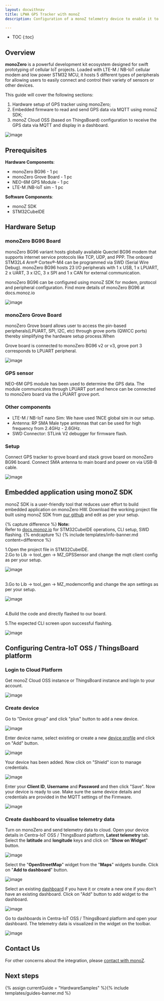 ```yaml
---
layout: docwithnav
title: LPWA GPS Tracker with monoZ
description: Configuration of a monoZ telemetry device to enable it to send telemetry data to the ThingsBoard.

---
```


* TOC
{:toc}

## Overview

**monoZero** is a powerful development kit ecosystem designed for swift prototyping of cellular
IoT projects. Loaded with LTE-M / NB-IoT cellular modem and low power STM32 MCU, it hosts
5 different types of peripherals for allowing users to easily connect and control their variety
of sensors or other devices.

This guide will cover the following sections:

1. Hardware setup of GPS tracker using monoZero;
2. Embedded firmware to read and send GPS data via MQTT using monoZ SDK;
3. monoZ Cloud OSS (based on ThingsBoard) configuration to receive the GPS data via MQTT and display in a dashboard.

![image](/images/samples/monoz/monoZero-01.png)

## Prerequisites

**Hardware Components**:

 - monoZero BG96               - 1 pc
 - monoZero Grove Board        - 1 pc
 - NEO-6M GPS Module           - 1 pc
 - LTE-M /NB-IoT sim           - 1 pc

**Software Components**:
 - monoZ SDK
 - STM32CubeIDE

## Hardware Setup

### monoZero BG96 Board

monoZero BG96 variant hosts globally available Quectel BG96 modem that supports internet
service protocols like TCP, UDP, and PPP. The onboard STM32L4 Arm® Cortex®-M4 can be 
programmed via SWD (Serial Wire Debug). monoZero BG96 hosts 23 I/O peripherals with 1 x
USB, 1 x LPUART, 2 x UART, 3 x I2C, 3 x SPI and 1 x CAN for external communication.

monoZero BG96 can be configured using monoZ SDK for modem, protocol and peripheral configuration. Find more details of monoZero BG96 at docs.monoz.io

![image](/images/samples/monoz/monoZero-04.png)

### monoZero Grove Board

monoZero Grove board allows user to access the pin-based peripherals(LPUART, SPI, I2C, etc)
through grove ports (QWICC ports) thereby simplifying the hardware setup process.When

Grove board is connected to monoZero BG96 v2 or v3, grove port 3 corresponds to LPUART
peripheral.

![image](/images/samples/monoz/monoZero-05.png)

### GPS sensor
NEO-6M GPS module has been used to determine the GPS data. The module communicates
through LPUART port and hence can be connected to monoZero board via the LPUART grove
port.

### Other components
- LTE-M / NB-IoT nano Sim: We have used 1NCE global sim in our setup.
- Antenna: RP SMA Male type antennas that can be used for high frequency from 2.4GHz - 2.6GHz.
- SWD Connector: STLink V2 debugger for firmware flash.

### Setup
Connect GPS tracker to grove board and stack grove board on monoZero BG96 board. Connect SMA
antenna to main board and power on via USB-B cable.

![image](/images/samples/monoz/monoZero-06.png)

## Embedded application using monoZ SDK

monoZ SDK is a user-friendly tool that reduces user effort to build embedded application on monoZero HW. 
Download the working project file built using monoZ SDK from [our github](https://github.com/Meritech-monoZ/GPS_NEO6M) and edit as per your setup.

{% capture difference %}
**Note:**
<br>
Refer to [docs.monoz.io](https://docs.monoz.io) for STM32CubeIDE operations, CLI setup, SWD flashing.
{% endcapture %}
{% include templates/info-banner.md content=difference %}

1.Open the project file in STM32CubeIDE.<br>
2.Go to Lib -> tool_gen -> MZ_GPSSensor and change the mqtt client config as per your setup.

![image](/images/samples/monoz/monoZero-07.png)

<br>
3.Go to Lib -> tool_gen -> MZ_modemconfig and change the apn settings as per your setup.

![image](/images/samples/monoz/monoZero-08.png)

<br>
4.Build the code and directly flashed to our board.

5.The expected CLI screen upon successful flashing.

![image](/images/samples/monoz/monoZero-09.png)

## Configuring Centra-IoT OSS / ThingsBoard platform

### Login to Cloud Platform

Get monoZ Cloud OSS instance or ThingsBoard instance and login to your
account.

![image](/images/samples/monoz/monoZero-10.png)

### Create device

Go to "Device group" and click "plus" button to add a new device.

![image](/images/samples/monoz/monoZero-11.png)

Enter device name, select existing or create a new [device profile](https://thingsboard.io/thingsboard-learning/docs/user-guide/device-profiles/) and click on "Add" button.

![image](/images/samples/monoz/monoZero-12.png)

Your device has been added. Now click on "Shield" icon to manage credentials.

![image](/images/samples/monoz/monoZero-13.png)

Enter your **Client ID**, **Username** and **Password** and then click "Save". Now your device is ready to use. 
Make sure the same device details and credentials are provided in the MQTT settings of the Firmware.

![image](/images/samples/monoz/monoZero-14.png)

### Create dashboard to visualise telemetry data

Turn on monoZero and send telemetry data to cloud.
Open your device details in Centra-IoT OSS / ThingsBoard platform, **Latest telemetry** tab.
Select the **latitude** and **longitude** keys and click on "**Show on Widget**" button.

![image](/images/samples/monoz/monoZero-17.png)

Select the "**OpenStreetMap**" widget from the "**Maps**" widgets bundle. Click on "**Add to dashboard**" button.

![image](/images/samples/monoz/monoZero-18.png)

Select an existing [dashboard](https://thingsboard.io/thingsboard-learning/docs/pe/user-guide/dashboards) if you have it or create a new one if you don't have an existing dashboard. Click on "Add" button to add widget to the dashboard.

![image](/images/samples/monoz/monoZero-19.png)

Go to dashboards in Centra-IoT OSS / ThingsBoard platform and open your dashboard. The telemetry data is visualized in the widget on the toolbar.

![image](/images/samples/monoz/monoZero-20.png)

## Contact Us

For other concerns about the integration, please [contact with monoZ](https://monoz.io).

## Next steps

{% assign currentGuide = "HardwareSamples" %}{% include templates/guides-banner.md %}
